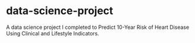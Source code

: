 # data-science-project
A data science project I completed to Predict 10-Year Risk of Heart Disease Using Clinical and Lifestyle Indicators.
